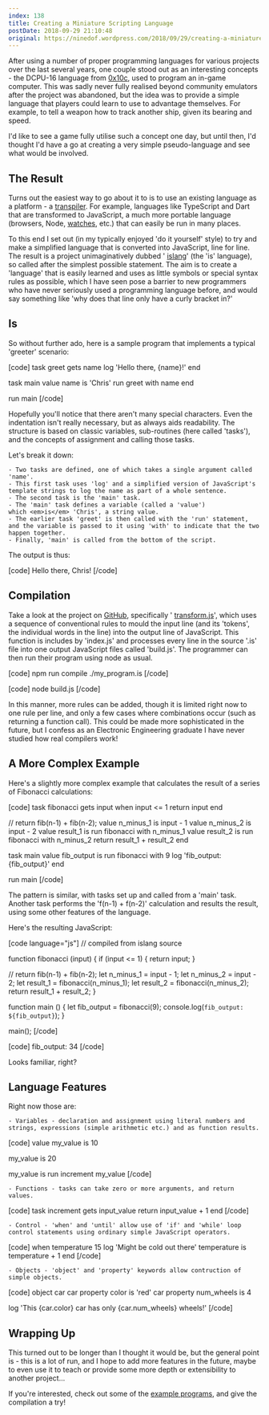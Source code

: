 ```yaml
---
index: 138
title: Creating a Miniature Scripting Language
postDate: 2018-09-29 21:10:48
original: https://ninedof.wordpress.com/2018/09/29/creating-a-miniature-scripting-language/
---
```


After using a number of proper programming languages for various projects over the last several years, one couple stood out as an interesting concepts - the DCPU-16 language from [0x10c](https://en.wikipedia.org/wiki/0x10c), used to program an in-game computer. This was sadly never fully realised beyond community emulators after the project was abandoned, but the idea was to provide a simple language that players could learn to use to advantage themselves. For example, to tell a weapon how to track another ship, given its bearing and speed.

I'd like to see a game fully utilise such a concept one day, but until then, I'd thought I'd have a go at creating a very simple pseudo-language and see what would be involved.

## The Result

Turns out the easiest way to go about it to is to use an existing language as a platform - a [transpiler](https://en.wikipedia.org/wiki/Source-to-source_compiler). For example, languages like TypeScript and Dart that are transformed to JavaScript, a much more portable language (browsers, Node, [watches](https://pebble.github.io/rockyjs/), etc.) that can easily be run in many places.

To this end I set out (in my typically enjoyed 'do it yourself' style) to try and make a simplified language that is converted into JavaScript, line for line. The result is a project unimaginatively dubbed ' [islang](https://github.com/C-D-Lewis/islang)' (the 'is' language), so called after the simplest possible statement. The aim is to create a 'language' that is easily learned and uses as little symbols or special syntax rules as possible, which I have seen pose a barrier to new programmers who have never seriously used a programming language before, and would say something like 'why does that line only have a curly bracket in?'

## Is

So without further ado, here is a sample program that implements a typical 'greeter' scenario:

[code]
task greet gets name
  log 'Hello there, {name}!'
end

task main
  value name is 'Chris'
  run greet with name
end

run main
[/code]

Hopefully you'll notice that there aren't many special characters. Even the indentation isn't really necessary, but as always aids readability. The structure is based on classic variables, sub-routines (here called 'tasks'), and the concepts of assignment and calling those tasks.

Let's break it down:


 	- Two tasks are defined, one of which takes a single argument called 'name'.
 	- This first task uses 'log' and a simplified version of JavaScript's template strings to log the name as part of a whole sentence.
 	- The second task is the 'main' task.
 	- The 'main' task defines a variable (called a 'value') which <em>is</em> 'Chris', a string value.
 	- The earlier task 'greet' is then called with the 'run' statement, and the variable is passed to it using 'with' to indicate that the two happen together.
 	- Finally, 'main' is called from the bottom of the script.


The output is thus:

[code]
Hello there, Chris!
[/code]

## Compilation

Take a look at the project on [GitHub](https://github.com/C-D-Lewis/islang), specifically ' [transform.js](https://github.com/C-D-Lewis/islang/blob/master/src/transform.js)', which uses a sequence of conventional rules to mould the input line (and its 'tokens', the individual words in the line) into the output line of JavaScript. This function is includes by 'index.js' and processes every line in the source '.is' file into one output JavaScript files called 'build.js'. The programmer can then run their program using node as usual.

[code]
npm run compile ./my_program.is
[/code]


[code]
node build.js
[/code]

In this manner, more rules can be added, though it is limited right now to one rule per line, and only a few cases where combinations occur (such as returning a function call). This could be made more sophisticated in the future, but I confess as an Electronic Engineering graduate I have never studied how real compilers work!

## A More Complex Example

Here's a slightly more complex example that calculates the result of a series of Fibonacci calculations:

[code]
task fibonacci gets input
  when input &lt;= 1
    return input
  end

  // return fib(n-1) + fib(n-2);
  value n_minus_1 is input - 1
  value n_minus_2 is input - 2
  value result_1 is run fibonacci with n_minus_1
  value result_2 is run fibonacci with n_minus_2
  return result_1 + result_2
end

task main
  value fib_output is run fibonacci with 9
  log 'fib_output: {fib_output}'
end

run main
[/code]

The pattern is similar, with tasks set up and called from a 'main' task. Another task performs the 'f(n-1) + f(n-2)' calculation and results the result, using some other features of the language.

Here's the resulting JavaScript:

[code language="js"]
// compiled from islang source

function fibonacci (input) {
  if (input &lt;= 1) {
    return input;
  }

  // return fib(n-1) + fib(n-2);
  let n_minus_1 = input - 1;
  let n_minus_2 = input - 2;
  let result_1 = fibonacci(n_minus_1);
  let result_2 = fibonacci(n_minus_2);
  return result_1 + result_2;
}

function main () {
  let fib_output = fibonacci(9);
  console.log(`fib_output: ${fib_output}`);
}

main();
[/code]


[code]
fib_output: 34
[/code]

Looks familiar, right?

## Language Features

Right now those are:


 	- Variables - declaration and assignment using literal numbers and strings, expressions (simple arithmetic etc.) and as function results.



[code]
value my_value is 10

my_value is 20

my_value is run increment my_value
[/code]



 	- Functions - tasks can take zero or more arguments, and return values.



[code]
task increment gets input_value
  return input_value + 1
end
[/code]



 	- Control - 'when' and 'until' allow use of 'if' and 'while' loop control statements using ordinary simple JavaScript operators.



[code]
when temperature  15
  log 'Might be cold out there'
  temperature is temperature + 1
end
[/code]



 	- Objects - 'object' and 'property' keywords allow contruction of simple objects.



[code]
object car
car property color is 'red'
car property num_wheels is 4

log 'This {car.color} car has only {car.num_wheels} wheels!'
[/code]

## Wrapping Up

This turned out to be longer than I thought it would be, but the general point is - this is a lot of run, and I hope to add more features in the future, maybe to even use it to teach or provide some more depth or extensibility to another project...

If you're interested, check out some of the [example programs](https://github.com/C-D-Lewis/islang/tree/master/examples), and give the compilation a try!
